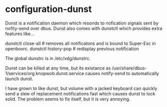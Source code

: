 # configuration-dunst

Dunst is a notification daemon which resonds to nofication signals sent by nofity-send over dbus. Dunst also comes with dunstctl which provides extra features like...

dunstctl close-all # removes all notificatons and is bound to Super-Esc in openboxrc.
dunstctl history-pop # redisplay previous notification

The global dunstrc is in /etc/xdg/dunstrc.

Dunst can be killed at any time, but its existance as /usr/share/dbus-1/services/org.knopwob.dunst.service causes notify-send to automatically launch dunst.

I have grown to like dunst, but volume with a jacked keyboard can quickly send a slew of replacement notifications fast which causes dunst to lock solid. The problem seems to fix itself, but it is very annoying.
